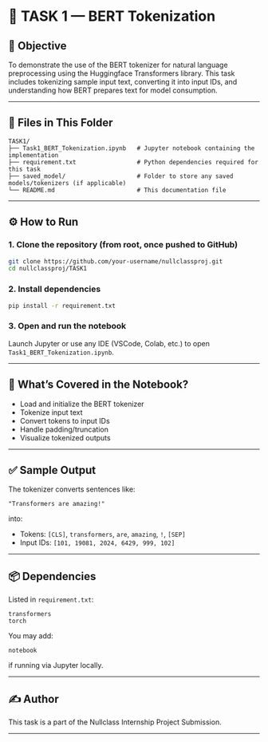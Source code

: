 
# 🚀 TASK 1 — BERT Tokenization

## 📌 Objective
To demonstrate the use of the BERT tokenizer for natural language preprocessing using the Huggingface Transformers library. This task includes tokenizing sample input text, converting it into input IDs, and understanding how BERT prepares text for model consumption.

---

## 🧾 Files in This Folder

```
TASK1/
├── Task1_BERT_Tokenization.ipynb   # Jupyter notebook containing the implementation
├── requirement.txt                 # Python dependencies required for this task
├── saved_model/                    # Folder to store any saved models/tokenizers (if applicable)
└── README.md                       # This documentation file
```

---

## ⚙️ How to Run

### 1. Clone the repository (from root, once pushed to GitHub)
```bash
git clone https://github.com/your-username/nullclassproj.git
cd nullclassproj/TASK1
```

### 2. Install dependencies
```bash
pip install -r requirement.txt
```

### 3. Open and run the notebook
Launch Jupyter or use any IDE (VSCode, Colab, etc.) to open `Task1_BERT_Tokenization.ipynb`.

---

## 📌 What’s Covered in the Notebook?

- Load and initialize the BERT tokenizer
- Tokenize input text
- Convert tokens to input IDs
- Handle padding/truncation
- Visualize tokenized outputs

---

## ✅ Sample Output

The tokenizer converts sentences like:
```
"Transformers are amazing!"
```
into:
- Tokens: `[CLS]`, `transformers`, `are`, `amazing`, `!`, `[SEP]`
- Input IDs: `[101, 19081, 2024, 6429, 999, 102]`

---

## 📦 Dependencies

Listed in `requirement.txt`:
```
transformers
torch
```

You may add:
```
notebook
```
if running via Jupyter locally.

---

## ✍️ Author

This task is a part of the Nullclass Internship Project Submission.

---

